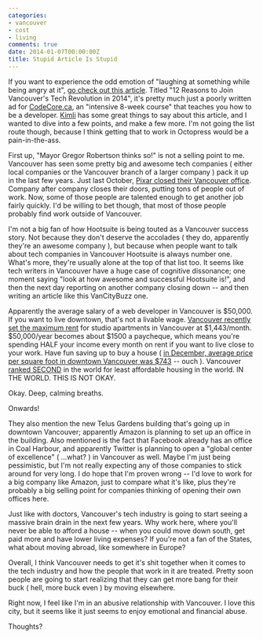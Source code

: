```yaml
---
categories:
- vancouver
- cost
- living
comments: true
date: 2014-01-07T00:00:00Z
title: Stupid Article Is Stupid
---
```


If you want to experience the odd emotion of "laughing at something while being angry at it", [go check out this article](1). Titled "12 Reasons to Join Vancouver's Tech Revolution in 2014", it's pretty much just a poorly written ad for [CodeCore.ca](2), an "intensive 8-week course" that teaches you how to be a developer. [Kimli](3) has some great things to say about this article, and I wanted to dive into a few points, and make a few more. I'm not going the list route though, because I think getting that to work in Octopress would be a pain-in-the-ass.

<!--more-->

First up, "Mayor Gregor Robertson thinks so!" is not a selling point to me. Vancouver has seen some pretty big and awesome tech companies ( either local companies or the Vancouver branch of a larger company ) pack it up in the last few years. Just last October, [Pixar closed their Vancouver office](4). Company after company closes their doors, putting tons of people out of work. Now, some of those people are talented enough to get another job fairly quickly. I'd be willing to bet though, that most of those people probably find work outside of Vancouver.

I'm not a big fan of how Hootsuite is being touted as a Vancouver success story. Not because they don't deserve the accolades ( they do, apparently they're an awesome company ), but because when people want to talk about tech companies in Vancouver Hootsuite is always number one. What's more, they're usually alone at the top of that list too. It seems like tech writers in Vancouver have a huge case of cognitive dissonance; one moment saying "look at how awesome and successful Hootsuite is!", and then the next day reporting on another company closing down -- and then writing an article like this VanCityBuzz one.

Apparently the average salary of a web developer in Vancouver is $50,000. If you want to live downtown, that's not a livable wage. [Vancouver recently set the maximum rent](5) for studio apartments in Vancouver at $1,443/month. $50,000/year becomes about $1500 a paycheque, which means you're spending HALF your income every month on rent if you want to live close to your work. Have fun saving up to buy a house ( [in December, average price per square foot in downtown Vancouver was $743](6) -- ouch ). Vancouver [ranked SECOND](7) in the world for least affordable housing in the world. IN THE WORLD. THIS IS NOT OKAY.

Okay. Deep, calming breaths.

Onwards!

They also mention the new Telus Gardens building that's going up in downtown Vancouver; apparently Amazon is planning to set up an office in the building. Also mentioned is the fact that Facebook already has an office in Coal Harbour, and apparently Twitter is planning to open a "global center of excellence" ( ...what? ) in Vancouver as well. Maybe I'm just being pessimistic, but I'm not really expecting any of those companies to stick around for very long. I do hope that I'm proven wrong -- I'd love to work for a big company like Amazon, just to compare what it's like, plus they're probably a big selling point for companies thinking of opening their own offices here.

Just like with doctors, Vancouver's tech industry is going to start seeing a massive brain drain in the next few years. Why work here, where you'll never be able to afford a house -- when you could move down south, get paid more and have lower living expenses? If you're not a fan of the States, what about moving abroad, like somewhere in Europe?

Overall, I think Vancouver needs to get it's shit together when it comes to the tech industry and how the people that work in it are treated. Pretty soon people are going to start realizing that they can get more bang for their buck ( hell, more buck even ) by moving elsewhere.

Right now, I feel like I'm in an abusive relationship with Vancouver. I love this city, but it seems like it just seems to enjoy emotional and financial abuse.

Thoughts?

[1]: http://www.vancitybuzz.com/2014/01/12-reasons-to-join-vancouvers-tech-revolution-in-2014/
[2]: http://www.codecore.ca/
[3]: http://blog.deliciousjuice.com/2014/01/07/12-reasons/
[4]: http://www.cbc.ca/news/business/disney-shuts-down-pixar-canada-s-vancouver-studio-1.1958844
[5]: http://www.vancouversun.com/news/Vancouver+sets+maximum+initial+rents+rent+only+buildings/9243510/story.html
[6]: http://www.rew.ca/news/2-bedroom-condos-by-size-and-price-landcor-study
[7]: http://business.financialpost.com/2013/01/22/vancouver-ranked-second-least-affordable-housing-market-in-the-world/
